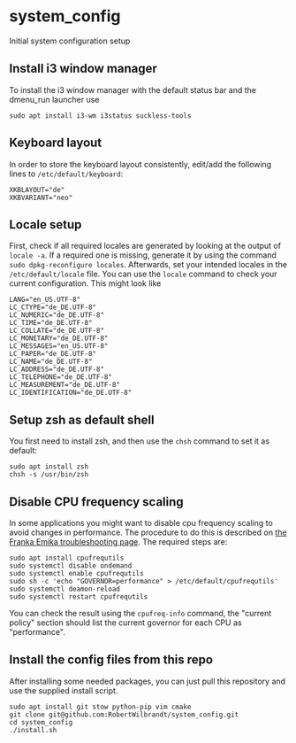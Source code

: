 # system_config
Initial system configuration setup

## Install i3 window manager

To install the i3 window manager with the default status bar and the dmenu_run launcher use

```console
sudo apt install i3-wm i3status suckless-tools
```

## Keyboard layout

In order to store the keyboard layout consistently, edit/add the following lines to ```/etc/default/keyboard```:

```console
XKBLAYOUT="de"
XKBVARIANT="neo"
```

## Locale setup

First, check if all required locales are generated by looking at the output of ```locale -a```. If a required one is missing, generate it by using the command ```sudo dpkg-reconfigure locales```. Afterwards, set your intended locales in the ```/etc/default/locale``` file. You can use the ```locale``` command to check your current configuration. This might look like

```console
LANG="en_US.UTF-8"
LC_CTYPE="de_DE.UTF-8"
LC_NUMERIC="de_DE.UTF-8"
LC_TIME="de_DE.UTF-8"
LC_COLLATE="de_DE.UTF-8"
LC_MONETARY="de_DE.UTF-8"
LC_MESSAGES="en_US.UTF-8"
LC_PAPER="de_DE.UTF-8"
LC_NAME="de_DE.UTF-8"
LC_ADDRESS="de_DE.UTF-8"
LC_TELEPHONE="de_DE.UTF-8"
LC_MEASUREMENT="de_DE.UTF-8"
LC_IDENTIFICATION="de_DE.UTF-8"
```

## Setup zsh as default shell

You first need to install zsh, and then use the ```chsh``` command to set it as default:

```console
sudo apt install zsh
chsh -s /usr/bin/zsh
```

## Disable CPU frequency scaling

In some applications you might want to disable cpu frequency scaling to avoid changes in performance. The procedure to do this is described on [the Franka Emika troubleshooting page](https://frankaemika.github.io/docs/troubleshooting.html). The required steps are:

```console
sudo apt install cpufrequtils
sudo systemctl disable ondemand
sudo systemctl enable cpufrequtils
sudo sh -c 'echo "GOVERNOR=performance" > /etc/default/cpufrequtils'
sudo systemctl deamon-reload
sudo systemctl restart cpufrequtils
```

You can check the result using the ```cpufreq-info``` command, the "current policy" section should list the current governor for each CPU as "performance".

## Install the config files from this repo

After installing some needed packages, you can just pull this repository and use the supplied install script.

```console
sudo apt install git stow python-pip vim cmake
git clone git@github.com:RobertWilbrandt/system_config.git
cd system_config
./install.sh
```
